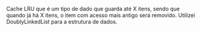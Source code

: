 Cache LRU que é um tipo de dado que guarda até X itens, sendo que quando já há X itens, o item com acesso mais antigo será removido.
Utilizei DoublyLinkedList para a estrutura de dados.
